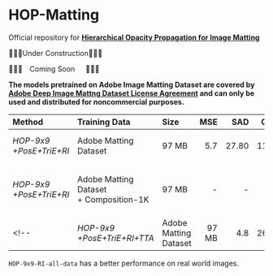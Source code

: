 # HOP-Matting
Official repository for [**Hierarchical Opacity Propagation for Image Matting**](https://arxiv.org/pdf/2004.03249)

:construction::construction::construction:Under Construction:construction::construction::construction:

:construction::construction::construction:&ensp;&ensp;Coming Soon&ensp;&ensp;&ensp;:construction::construction::construction:

**The models pretrained on Adobe Image Matting Dataset are covered by [Adobe Deep Image Mattng Dataset License Agreement](https://drive.google.com/open?id=1MKRen-TDGXYxm9IawPAZrdXQIYhI0XRf) and can only be used and distributed for noncommercial purposes.**

| Method  |    Training Data  |   Size   | MSE  | SAD | Grad | Conn | Model|
| :------------- |:------|:-----| ----:|----:|----:|----:|:--|
| *HOP-9x9<br>+PosE+TriE+RI* |Adobe Matting Dataset| 97 MB      |   5.7 |27.80|11.25|23.73|[HOP-9x9-RI](https://drive.google.com/open?id=1nfrNqGEBCEDv96EqcNJud3VtiJwAJNFU)|
| *HOP-9x9<br>+PosE+TriE+RI* |Adobe Matting Dataset <br> + Composition-1K| 97 MB       |  - |-|-|-|[HOP-9x9-RI-all-data](https://drive.google.com/open?id=1QpIm6xYcB-2rtfH9Kcm-RbgMLU3rxSqd)|
<!--| *HOP-9x9<br>+PosE+TriE+RI+TTA* |Adobe Matting Dataset| 97 MB      |   4.8 |26.16|9.75|21.71|Same as HOP-9x9-RI|-->
`HOP-9x9-RI-all-data` has a better performance on real world images.
